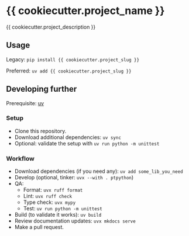 # {{ cookiecutter.project_name }}

{{ cookiecutter.project_description }}

## Usage

Legacy: `pip install {{ cookiecutter.project_slug }}`

Preferred: `uv add {{ cookiecutter.project_slug }}`

## Developing further

Prerequisite: [uv](https://docs.astral.sh/uv/)

### Setup

- Clone this repository.
- Download additional dependencies: `uv sync`
- Optional: validate the setup with `uv run python -m unittest`

### Workflow

- Download dependencies (if you need any): `uv add some_lib_you_need`
- Develop (optional, tinker: `uvx --with . ptpython`)
- QA:
    - Format: `uvx ruff format`
    - Lint: `uvx ruff check`
    - Type check: `uvx mypy`
    - Test: `uv run python -m unittest`
- Build (to validate it works): `uv build`
- Review documentation updates: `uvx mkdocs serve`
- Make a pull request.
